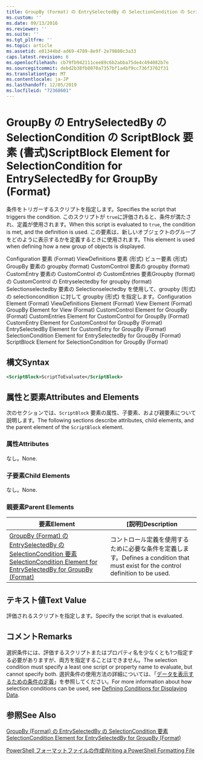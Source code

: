 ```yaml
---
title: GroupBy (Format) の EntrySelectedBy の SelectionCondition の ScriptBlock 要素Microsoft Docs
ms.custom: ''
ms.date: 09/13/2016
ms.reviewer: ''
ms.suite: ''
ms.tgt_pltfrm: ''
ms.topic: article
ms.assetid: e01344bd-ad69-4789-8e9f-2e79880c3a33
caps.latest.revision: 6
ms.openlocfilehash: cb79fb942111cee89c6b2abba75de4c494082b7e
ms.sourcegitcommit: debd2b38fb8070a7357bf1a4bf9cc736f3702f31
ms.translationtype: MT
ms.contentlocale: ja-JP
ms.lasthandoff: 12/05/2019
ms.locfileid: "72368601"
---
```

# <a name="scriptblock-element-for-selectioncondition-for-entryselectedby-for-groupby-format"></a><span data-ttu-id="af0f9-102">GroupBy の EntrySelectedBy の SelectionCondition の ScriptBlock 要素 (書式)</span><span class="sxs-lookup"><span data-stu-id="af0f9-102">ScriptBlock Element for SelectionCondition for EntrySelectedBy for GroupBy (Format)</span></span>

<span data-ttu-id="af0f9-103">条件をトリガーするスクリプトを指定します。</span><span class="sxs-lookup"><span data-stu-id="af0f9-103">Specifies the script that triggers the condition.</span></span> <span data-ttu-id="af0f9-104">このスクリプトが `true`に評価されると、条件が満たされ、定義が使用されます。</span><span class="sxs-lookup"><span data-stu-id="af0f9-104">When this script is evaluated to `true`, the condition is met, and the definition is used.</span></span> <span data-ttu-id="af0f9-105">この要素は、新しいオブジェクトのグループをどのように表示するかを定義するときに使用されます。</span><span class="sxs-lookup"><span data-stu-id="af0f9-105">This element is used when defining how a new group of objects is displayed.</span></span>

<span data-ttu-id="af0f9-106">Configuration 要素 (Format) ViewDefinitions 要素 (形式) ビュー要素 (形式) GroupBy 要素の groupby (format) CustomControl 要素の groupby (format) CustomEntry 要素の CustomControl の CustomEntries 要素Groupby (format) の CustomControl の Entryselectedby for groupby (format) Selectionselectedby 要素の Selectionselectedby を使用して、groupby (形式) の selectioncondition に対して groupby (形式) を指定します。</span><span class="sxs-lookup"><span data-stu-id="af0f9-106">Configuration Element (Format) ViewDefinitions Element (Format) View Element (Format) GroupBy Element for View (Format) CustomControl Element for GroupBy (Format) CustomEntries Element for CustomControl for GroupBy (Format) CustomEntry Element for CustomControl for GroupBy (Format) EntrySelectedBy Element for CustomEntry for GroupBy (Format) SelectionCondition Element for EntrySelectedBy for GroupBy (Format) ScriptBlock Element for SelectionCondition for GroupBy (Format)</span></span>

## <a name="syntax"></a><span data-ttu-id="af0f9-107">構文</span><span class="sxs-lookup"><span data-stu-id="af0f9-107">Syntax</span></span>

```xml
<ScriptBlock>ScriptToEvaluate</ScriptBlock>
```

## <a name="attributes-and-elements"></a><span data-ttu-id="af0f9-108">属性と要素</span><span class="sxs-lookup"><span data-stu-id="af0f9-108">Attributes and Elements</span></span>

<span data-ttu-id="af0f9-109">次のセクションでは、`ScriptBlock` 要素の属性、子要素、および親要素について説明します。</span><span class="sxs-lookup"><span data-stu-id="af0f9-109">The following sections describe attributes, child elements, and the parent element of the `ScriptBlock` element.</span></span>

### <a name="attributes"></a><span data-ttu-id="af0f9-110">属性</span><span class="sxs-lookup"><span data-stu-id="af0f9-110">Attributes</span></span>

<span data-ttu-id="af0f9-111">なし。</span><span class="sxs-lookup"><span data-stu-id="af0f9-111">None.</span></span>

### <a name="child-elements"></a><span data-ttu-id="af0f9-112">子要素</span><span class="sxs-lookup"><span data-stu-id="af0f9-112">Child Elements</span></span>

<span data-ttu-id="af0f9-113">なし。</span><span class="sxs-lookup"><span data-stu-id="af0f9-113">None.</span></span>

### <a name="parent-elements"></a><span data-ttu-id="af0f9-114">親要素</span><span class="sxs-lookup"><span data-stu-id="af0f9-114">Parent Elements</span></span>

|<span data-ttu-id="af0f9-115">要素</span><span class="sxs-lookup"><span data-stu-id="af0f9-115">Element</span></span>|<span data-ttu-id="af0f9-116">[説明]</span><span class="sxs-lookup"><span data-stu-id="af0f9-116">Description</span></span>|
|-------------|-----------------|
|[<span data-ttu-id="af0f9-117">GroupBy (Format) の EntrySelectedBy の SelectionCondition 要素</span><span class="sxs-lookup"><span data-stu-id="af0f9-117">SelectionCondition Element for EntrySelectedBy for GroupBy (Format)</span></span>](./selectioncondition-element-for-entryselectedby-for-groupby-format.md)|<span data-ttu-id="af0f9-118">コントロール定義を使用するために必要な条件を定義します。</span><span class="sxs-lookup"><span data-stu-id="af0f9-118">Defines a condition that must exist for the control definition to be used.</span></span>|

## <a name="text-value"></a><span data-ttu-id="af0f9-119">テキスト値</span><span class="sxs-lookup"><span data-stu-id="af0f9-119">Text Value</span></span>

<span data-ttu-id="af0f9-120">評価されるスクリプトを指定します。</span><span class="sxs-lookup"><span data-stu-id="af0f9-120">Specify the script that is evaluated.</span></span>

## <a name="remarks"></a><span data-ttu-id="af0f9-121">コメント</span><span class="sxs-lookup"><span data-stu-id="af0f9-121">Remarks</span></span>

<span data-ttu-id="af0f9-122">選択条件には、評価するスクリプトまたはプロパティ名を少なくとも1つ指定する必要がありますが、両方を指定することはできません。</span><span class="sxs-lookup"><span data-stu-id="af0f9-122">The selection condition must specify a least one script or property name to evaluate, but cannot specify both.</span></span> <span data-ttu-id="af0f9-123">選択条件の使用方法の詳細については、「[データを表示するための条件の定義](./defining-conditions-for-displaying-data.md)」を参照してください。</span><span class="sxs-lookup"><span data-stu-id="af0f9-123">For more information about how selection conditions can be used, see [Defining Conditions for Displaying Data](./defining-conditions-for-displaying-data.md).</span></span>

## <a name="see-also"></a><span data-ttu-id="af0f9-124">参照</span><span class="sxs-lookup"><span data-stu-id="af0f9-124">See Also</span></span>

[<span data-ttu-id="af0f9-125">GroupBy (Format) の EntrySelectedBy の SelectionCondition 要素</span><span class="sxs-lookup"><span data-stu-id="af0f9-125">SelectionCondition Element for EntrySelectedBy for GroupBy (Format)</span></span>](./selectioncondition-element-for-entryselectedby-for-groupby-format.md)

[<span data-ttu-id="af0f9-126">PowerShell フォーマットファイルの作成</span><span class="sxs-lookup"><span data-stu-id="af0f9-126">Writing a PowerShell Formatting File</span></span>](./writing-a-powershell-formatting-file.md)
